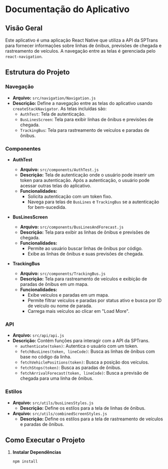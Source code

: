 # Documentação do Aplicativo

## Visão Geral

Este aplicativo é uma aplicação React Native que utiliza a API da SPTrans para fornecer informações sobre linhas de ônibus, previsões de chegada e rastreamento de veículos. A navegação entre as telas é gerenciada pelo `react-navigation`.

## Estrutura do Projeto

### Navegação

- **Arquivo:** `src/navigation/Navigation.js`
- **Descrição:** Define a navegação entre as telas do aplicativo usando `createStackNavigator`. As telas incluídas são:
  - `AuthTest`: Tela de autenticação.
  - `BusLinesScreen`: Tela para exibir linhas de ônibus e previsões de chegada.
  - `TrackingBus`: Tela para rastreamento de veículos e paradas de ônibus.

### Componentes

- **AuthTest**
  - **Arquivo:** `src/components/AuthTest.js`
  - **Descrição:** Tela de autenticação onde o usuário pode inserir um token para autenticação. Após a autenticação, o usuário pode acessar outras telas do aplicativo.
  - **Funcionalidades:**
    - Solicita autenticação com um token fixo.
    - Navega para telas de `BusLines` e `TrackingBus` se a autenticação for bem-sucedida.

- **BusLinesScreen**
  - **Arquivo:** `src/components/BusLinesAndForecast.js`
  - **Descrição:** Tela para exibir as linhas de ônibus e previsões de chegada.
  - **Funcionalidades:**
    - Permite ao usuário buscar linhas de ônibus por código.
    - Exibe as linhas de ônibus e suas previsões de chegada.

- **TrackingBus**
  - **Arquivo:** `src/components/TrackingBus.js`
  - **Descrição:** Tela para rastreamento de veículos e exibição de paradas de ônibus em um mapa.
  - **Funcionalidades:**
    - Exibe veículos e paradas em um mapa.
    - Permite filtrar veículos e paradas por status ativo e busca por ID de veículo ou nome de parada.
    - Carrega mais veículos ao clicar em "Load More".

### API

- **Arquivo:** `src/api/api.js`
- **Descrição:** Contém funções para interagir com a API da SPTrans.
  - `authenticate(token)`: Autentica o usuário com um token.
  - `fetchBusLines(token, lineCode)`: Busca as linhas de ônibus com base no código da linha.
  - `fetchVehiclePositions(token)`: Busca a posição dos veículos.
  - `fetchStops(token)`: Busca as paradas de ônibus.
  - `fetchArrivalForecast(token, lineCode)`: Busca a previsão de chegada para uma linha de ônibus.

### Estilos

- **Arquivo:** `src/utils/busLinesStyles.js`
  - **Descrição:** Define os estilos para a tela de linhas de ônibus.
- **Arquivo:** `src/utils/combinedScreenStyles.js`
  - **Descrição:** Define os estilos para a tela de rastreamento de veículos e paradas de ônibus.

## Como Executar o Projeto

1. **Instalar Dependências**
   ```bash
   npm install
